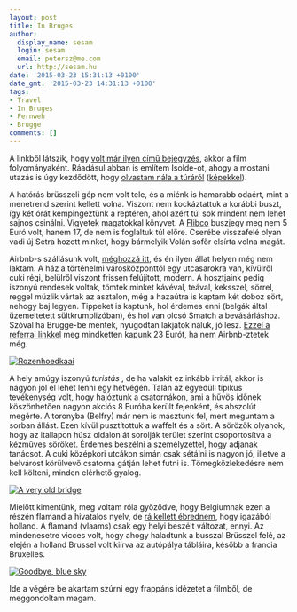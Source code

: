 ```yaml
---
layout: post
title: In Bruges
author:
  display_name: sesam
  login: sesam
  email: petersz@me.com
  url: http://sesam.hu
date: '2015-03-23 15:31:13 +0100'
date_gmt: '2015-03-23 14:31:13 +0100'
tags:
- Travel
- In Bruges
- Fernweh
- Brugge
comments: []
---
```


A linkből látszik, hogy [volt már ilyen című bejegyzés](/2012/02/12/in-bruges "In Bruges"), akkor a film folyományaként. Ráadásul abban is említem Isolde-ot, ahogy a mostani utazás is úgy kezdődött, hogy [olvastam nála a túráról](http://isolde.blog.hu/2015/02/27/in_bruges_387) ([képekkel](http://isolde.blog.hu/2015/03/04/bruges_kepekkel)).

A hatórás brüsszeli gép nem volt tele, és a miénk is hamarabb odaért, mint a menetrend szerint kellett volna. Viszont nem kockáztattuk a korábbi buszt, így két órát kempingeztünk a reptéren, ahol azért túl sok mindent nem lehet sajnos csinálni. Vigyetek magatokkal könyvet. A [Flibco](http://www.flibco.com/en) buszjegy meg nem 5 Euró volt, hanem 17, de nem is foglaltuk túl előre. Cserébe visszafelé olyan vadi új Setra hozott minket, hogy bármelyik Volán sofőr elsírta volna magát.

Airbnb-s szállásunk volt, [méghozzá itt](https://www.airbnb.com/rooms/5129550), és én ilyen állat helyen még nem laktam. A ház a történelmi városközponttól egy utcasarokra van, kívülről cuki régi, belülről viszont frissen felújított, modern. A hosztjaink pedig iszonyú rendesek voltak, tömtek minket kávéval, teával, keksszel, sörrel, reggel müzlik vártak az asztalon, még a hazaútra is kaptam két doboz sört, nehogy baj legyen. Tippeket is kaptunk, hol érdemes enni (belgák által üzemeltetett sültkrumplizóban), és hol van olcsó Smatch a bevásárláshoz. Szóval ha Brugge-be mentek, nyugodtan lakjatok náluk, jó lesz. [Ezzel a referral linkkel](www.airbnb.com/c/pszilagyi3?s=8) meg mindketten kapunk 23 Eurót, ha nem Airbnb-ztetek még.

[![Rozenhoedkaai](https://farm8.staticflickr.com/7636/16716719910_05fb8f8952_c.jpg)](https://www.flickr.com/photos/sesamsys/16716719910 "Rozenhoedkaai by Péter Szilágyi, on Flickr")

A hely amúgy iszonyú _turistás_ , de ha valakit ez inkább irritál, akkor is nagyon jól el lehet lenni egy hétvégén. Talán az egyedüli tipikus tevékenység volt, hogy hajóztunk a csatornákon, ami a hűvös időnek köszönhetően nagyon akciós 8 Euróba került fejenként, és abszolút megérte. A toronyba (Belfry) már nem is másztunk fel, mert meguntam a sorban állást. Ezen kívül pusztítottuk a waffelt és a sört. A sörözők olyanok, hogy az itallapon húsz oldalon át sorolják terület szerint csoportosítva a kézműves söröket. Érdemes beszélni a személyzettel, hogy adjanak tanácsot. A cuki középkori utcákon simán csak sétálni is nagyon jó, illetve a belvárost körülvevő csatorna gátján lehet futni is. Tömegközlekedésre nem kell költeni, minden elérhető gyalog.

[![A very old bridge](https://farm9.staticflickr.com/8706/16284180423_5a9661b1bc_c.jpg)](https://www.flickr.com/photos/sesamsys/16284180423 "A very old bridge by Péter Szilágyi, on Flickr")

Mielőtt kimentünk, meg voltam róla győződve, hogy Belgiumnak ezen a részén flamand a hivatalos nyelv, de [rá kellett ébrednem](http://en.wikipedia.org/wiki/Flemish), hogy igazából holland. A flamand (vlaams) csak egy helyi beszélt változat, ennyi. Az mindenesetre vicces volt, hogy ahogy haladtunk a busszal Brüsszel felé, az elején a holland Brussel volt kiírva az autópálya tábláira, később a francia Bruxelles.

[![Goodbye, blue sky](https://farm8.staticflickr.com/7604/16716591818_b337d6346f_c.jpg)](https://www.flickr.com/photos/sesamsys/16716591818 "Goodbye, blue sky by Péter Szilágyi, on Flickr")

Ide a végére be akartam szúrni egy frappáns idézetet a filmből, de meggondoltam magam.
